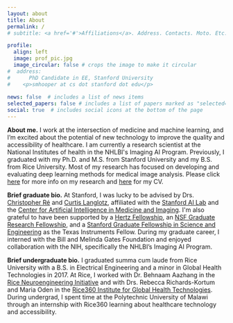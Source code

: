 ```yaml
---
layout: about
title: About
permalink: /
# subtitle: <a href='#'>Affiliations</a>. Address. Contacts. Moto. Etc.

profile:
  align: left
  image: prof_pic.jpg
  image_circular: false # crops the image to make it circular
#  address: 
#      PhD Candidate in EE, Stanford University                                          
#    <p>smhooper at cs dot stanford dot edu</p>
    
news: false  # includes a list of news items
selected_papers: false # includes a list of papers marked as "selected={true}"
social: true  # includes social icons at the bottom of the page
---
```



**About me.** I work at the intersection of medicine and machine learning, and I’m excited about the potential of new technology to improve the quality and accessibility of healthcare. I am currently a research scientist at the National Institutes of health in the NHLBI's Imaging AI Program. Previously, I graduated with my Ph.D. and M.S. from Stanford University and my B.S. from Rice University. Most of my research has focused on developing and evaluating deep learning methods for medical image analysis. Please click [here](/research/) for more info on my research and [here](/cv/) for my CV.

**Brief graduate bio.** At Stanford, I was lucky to be advised by Drs. [Christopher Ré](https://cs.stanford.edu/~chrismre/) and [Curtis Langlotz](https://profiles.stanford.edu/curtis-langlotz), affiliated with the [Stanford AI Lab](https://ai.stanford.edu/) and the [Center for Artificial Intelligence in Medicine and Imaging](https://aimi.stanford.edu/). I'm also grateful to have been supported by a [Hertz Fellowship](https://www.hertzfoundation.org/the-fellowship/), an [NSF Graduate Research Fellowship](https://www.nsfgrfp.org/), and a [Stanford Graduate Fellowship in Science and Engineering](https://vpge.stanford.edu/fellowships-funding/sgf) as the Texas Instruments Fellow. During my graduate career, I interned with the Bill and Melinda Gates Foundation and enjoyed collaboration with the NIH, specifically the NHLBI’s Imaging AI Program. 

**Brief undergraduate bio.** I graduated summa cum laude from Rice University with a B.S. in Electrical Engineering and a minor in Global Health Technologies in 2017. At Rice, I worked with Dr. Behnaam Aazhang in the [Rice Neuroengineering Initiative](https://neuroengineering.rice.edu/) and with Drs. Rebecca Richards-Kortum and Maria Oden in the [Rice360 Institute for Global Health Technologies](https://www.rice360.rice.edu/). During  undergrad, I spent time at the Polytechnic University of Malawi through an internship with Rice360 learning about healthcare technology and accessibility. 
